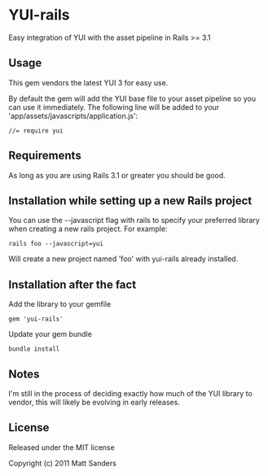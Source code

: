 # YUI-rails

Easy integration of YUI with the asset pipeline in Rails >= 3.1

## Usage

This gem vendors the latest YUI 3 for easy use.

By default the gem will add the YUI base file to your asset pipeline so you can use it immediately. The following line will be added to your 'app/assets/javascripts/application.js':

    //= require yui

## Requirements

As long as you are using Rails 3.1 or greater you should be good.

## Installation while setting up a new Rails project

You can use the --javascript flag with rails to specify your preferred library when creating a new rails project. For example:

    rails foo --javascript=yui
    
Will create a new project named 'foo' with yui-rails already installed.

## Installation after the fact

Add the library to your gemfile

    gem 'yui-rails'
    
Update your gem bundle

    bundle install

## Notes

I'm still in the process of deciding exactly how much of the YUI library to vendor, this will likely be evolving in early releases.

## License

Released under the MIT license

Copyright (c) 2011 Matt Sanders

